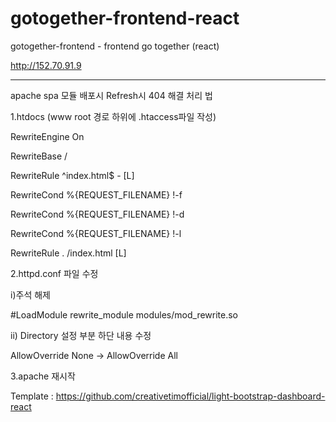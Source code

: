# gotogether-frontend-react

gotogether-frontend - frontend go together (react)

http://152.70.91.9

-------------------------------------------------------


apache spa 모듈 배포시 Refresh시 404 해결 처리 법

1.htdocs (www root 경로 하위에 .htaccess파일 작성)

RewriteEngine On

RewriteBase /

RewriteRule ^index.html$ - [L]

RewriteCond %{REQUEST_FILENAME} !-f

RewriteCond %{REQUEST_FILENAME} !-d

RewriteCond %{REQUEST_FILENAME} !-l

RewriteRule . /index.html [L]


2.httpd.conf 파일 수정

  i)주석 해제 
  
  #LoadModule rewrite_module modules/mod_rewrite.so

  ii) Directory 설정 부분 하단 내용 수정
  
  AllowOverride None -> AllowOverride All

3.apache 재시작



Template : https://github.com/creativetimofficial/light-bootstrap-dashboard-react
